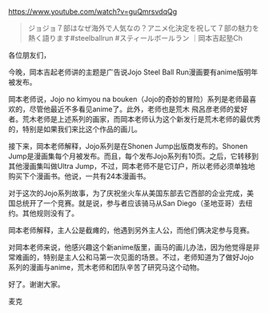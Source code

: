 https://www.youtube.com/watch?v=guQmrsvdqQg

> ジョジョ７部はなぜ海外で人気なの？アニメ化決定を祝して７部の魅力を熱く語ります#steelballrun #スティールボールラン ｜岡本吉起塾Ch

各位朋友们，

今晚，岡本吉起老师讲的主题是广告说Jojo Steel Ball Run漫画要有anime版明年被发布。

岡本老师说，Jojo no kimyou na bouken（Jojo的奇妙的冒险）系列是老师最喜欢的，尽管他最近不多看见anime了。此外，老师也是荒木 飛呂彦老师的爱好者。荒木老师是上述系列的画家，而岡本老师认为这个新发行是荒木老师的最优秀的，特别是如果我们来比这个作品的画儿。

接下来，岡本老师解释，Jojo系列是在Shonen Jump出版商发布的。Shonen Jump是漫画集每个月被发布。而且，每个发布Jojo系列有10页。之后，它转移到其他漫画集叫做Ultra Jump，不过，岡本老师不是它订户，所以老师必须单独地购买下个漫画书。他说，一共有24本漫画书。

对于这次的Jojo系列故事，为了庆祝坐火车从美国东部去它西部的企业完成，美国总统开了一个竞赛。就是说，参与者应该骑马从San Diego（圣地亚哥）去纽约。其他规则没有了。

岡本老师解释，主人公是截瘫的，他遇到另外主人公，而他们俩决定参与竞赛。

对岡本老师来说，他感兴趣这个新anime版里，画马的画儿办法，因为他觉得是非常难画的，特别是主人公和马第一次见面的场景。不过，老师知道为了做好Jojo系列的漫画与anime，荒木老师和团队辛苦了研究马这个动物。

好了。谢谢大家。

麦克
